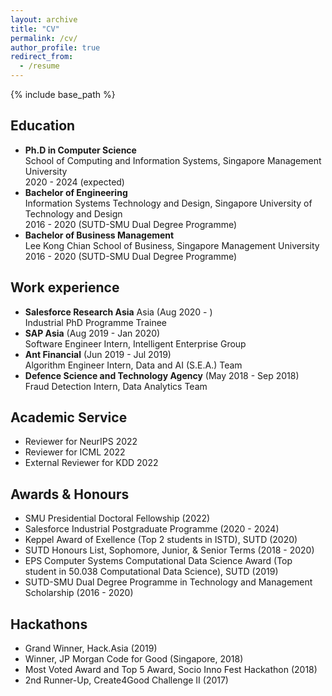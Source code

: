 ```yaml
---
layout: archive
title: "CV"
permalink: /cv/
author_profile: true
redirect_from:
  - /resume
---
```


{% include base_path %}

<h2>Education</h2>

* **Ph.D in Computer Science** <br>
  School of Computing and Information Systems, Singapore Management University <br>
  2020 - 2024 (expected)
* **Bachelor of Engineering** <br>
  Information Systems Technology and Design, Singapore University of Technology and Design <br>
  2016 - 2020 (SUTD-SMU Dual Degree Programme)
* **Bachelor of Business Management** <br>
  Lee Kong Chian School of Business, Singapore Management University <br>
  2016 - 2020 (SUTD-SMU Dual Degree Programme)

<h2>Work experience</h2>

* **Salesforce Research Asia** Asia (Aug 2020 - ) <br>
  Industrial PhD Programme Trainee
* **SAP Asia** (Aug 2019 - Jan 2020) <br>
  Software Engineer Intern, Intelligent Enterprise Group
* **Ant Financial** (Jun 2019 - Jul 2019) <br>
  Algorithm Engineer Intern, Data and AI (S.E.A.) Team
* **Defence Science and Technology Agency** (May 2018 - Sep 2018) <br>
  Fraud Detection Intern, Data Analytics Team

<h2>Academic Service</h2>

* Reviewer for NeurIPS 2022
* Reviewer for ICML 2022
* External Reviewer for KDD 2022

<h2>Awards & Honours</h2>

* SMU Presidential Doctoral Fellowship (2022)
* Salesforce Industrial Postgraduate Programme (2020 - 2024)
* Keppel Award of Exellence (Top 2 students in ISTD), SUTD (2020)
* SUTD Honours List, Sophomore, Junior, & Senior Terms (2018 - 2020)
* EPS Computer Systems Computational Data Science Award (Top student in 50.038 Computational Data Science), SUTD (2019)
* SUTD-SMU Dual Degree Programme in Technology and Management Scholarship (2016 - 2020)

<h2>Hackathons</h2>

* Grand Winner, Hack.Asia (2019)
* Winner, JP Morgan Code for Good (Singapore, 2018)
* Most Voted Award and Top 5 Award, Socio Inno Fest Hackathon (2018)
* 2nd Runner-Up, Create4Good Challenge II (2017)

<!-- Professional Activities
====== -->

<!-- Publications
======
  <ul>{% for post in site.publications %}
    {% include archive-single-cv.html %}
  {% endfor %}</ul>
  
Talks
======
  <ul>{% for post in site.talks %}
    {% include archive-single-talk-cv.html %}
  {% endfor %}</ul>
  
Teaching
======
  <ul>{% for post in site.teaching %}
    {% include archive-single-cv.html %}
  {% endfor %}</ul>
  
Service and leadership
======
* Currently signed in to 43 different slack teams -->
